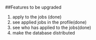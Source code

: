 ##Features to be upgraded

1. apply to the jobs (done)
2. see applied jobs in the profile(done)
3. see who has applied to the jobs(done)
4. make the database distributed
